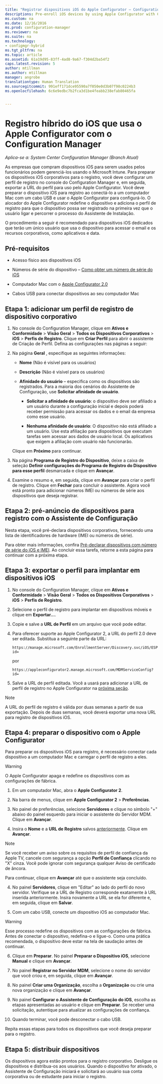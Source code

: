 ```yaml
---
title: "Registrar dispositivos iOS do Apple Configurator – Configuration Manager | Microsoft Docs"
descriptions: Pre-enroll iOS devices by using Apple Configurator with Configuration Manager.
ms.custom: na
ms.date: 12/16/2016
ms.prod: configuration-manager
ms.reviewer: na
ms.suite: na
ms.technology:
- configmgr-hybrid
ms.tgt_pltfrm: na
ms.topic: article
ms.assetid: 61a19d95-83ff-4ad8-9a67-f304d2ba54f2
caps.latest.revision: 5
author: mtillman
ms.author: mtillman
manager: angrobe
translationtype: Human Translation
ms.sourcegitcommit: 991eff171dce95590a7f050e0d3b07f98c0224b3
ms.openlocfilehash: 6c6e9edbc7b2fca3d1be4feabb238efab80465fa


---
```

# <a name="ios-hybrid-enrollment-using-apple-configurator-with-configuration-manager"></a>Registro híbrido do iOS que usa o Apple Configurator com o Configuration Manager

*Aplica-se a: System Center Configuration Manager (Branch Atual)*

As empresas que compram dispositivos iOS para serem usados pelos funcionários podem gerenciá-los usando o Microsoft Intune. Para preparar os dispositivos iOS corporativos para o registro, você deve configurar um perfil de registro no console do Configuration Manager e, em seguida, exportar a URL do perfil para uso pelo Apple Configurator. Você deve preparar o dispositivo iOS para registro ao conectá-lo a um computador Mac com um cabo USB e usar o Apple Configurator para configurá-lo. O alocador do Apple Configurator redefine o dispositivo e adiciona o perfil de registro para que o dispositivo possa ser registrado na primeira vez que o usuário ligar e percorrer o processo do Assistente de Instalação.

O procedimento a seguir é recomendado para dispositivos iOS dedicados que terão um único usuário que usa o dispositivo para acessar o email e os recursos corporativos, como aplicativos e data.  

## <a name="prerequisites"></a>Pré-requisitos  

-   Acesso físico aos dispositivos iOS  

-   Números de série do dispositivo – [Como obter um número de série do iOS](https://support.apple.com/en-us/HT204308)  

-   Computador Mac com o [Apple Configurator 2.0](http://go.microsoft.com/fwlink/?LinkId=518017)  

-   Cabos USB para conectar dispositivos ao seu computador Mac  

## <a name="step-1-add-a-corporate-owned-device-enrollment-profile"></a>Etapa 1: adicionar um perfil de registro de dispositivo corporativo

1.  No console do Configuration Manager, clique em **Ativos e Conformidade** > **Visão Geral** > **Todos os Dispositivos Corporativos** > **iOS** > **Perfis de Registro**. Clique em **Criar Perfil** para abrir o assistente de Criação de Perfil. Defina as configurações nas páginas a seguir:  

2.  Na página **Geral** , especifique as seguintes informações:  

    -   **Nome** (Não é visível para os usuários)  

    -   **Descrição** (Não é visível para os usuários)  

    -   **Afinidade do usuário** – especifica como os dispositivos são registrados. Para a maioria dos cenários do Assistente de Configuração, use **Solicitar afinidade de usuário**.  

        -   **Solicitar a afinidade de usuário**: o dispositivo deve ser afiliado a um usuário durante a configuração inicial e depois poderá receber permissão para acessar os dados e o email da empresa como esse usuário.  

        -   **Nenhuma afinidade de usuário**: O dispositivo não está afiliado a um usuário. Use esta afiliação para dispositivos que executam tarefas sem acessar aos dados de usuário local. Os aplicativos que exigem a afiliação com usuário não funcionarão.

    Clique em **Próximo** para continuar.  

3.  Na página **Programa de Registro do Dispositivo**, deixe a caixa de seleção **Definir configurações do Programa de Registro do Dispositivo para esse perfil** desmarcada e clique em **Avançar**.  

4.  Examine o resumo e, em seguida, clique em **Avançar** para criar o perfil de registro. Clique em **Fechar** para concluir o assistente. Agora você está pronto para adicionar números IMEI ou números de série aos dispositivos que deseja registrar.  

## <a name="step-2-predeclare-devices-to-enroll-with-setup-assistant"></a>Etapa 2: pré-anúncio de dispositivos para registro com o Assistente de Configuração

Nesta etapa, você pré-declara dispositivos corporativos, fornecendo uma lista de identificadores de hardware (IMEI ou números de série).

Para obter mais informações, confira [Pré-declarar dispositivos com número de série do iOS e IMEI](predeclare-devices-with-hardware-id.md). Ao concluir essa tarefa, retorne a esta página para continuar com a próxima etapa.

## <a name="step-3-export-the-profile-to-deploy-to-ios-devices"></a>Etapa 3: exportar o perfil para implantar em dispositivos iOS

1.  No console do Configuration Manager, clique em **Ativos e Conformidade** > **Visão Geral** > **Todos os Dispositivos Corporativos** > **iOS** > **Perfis de Registro**.

2.  Selecione o perfil de registro para implantar em dispositivos móveis e clique em **Exportar…**.

3.  Copie e salve a **URL de Perfil** em um arquivo que você pode editar.   

4.  Para oferecer suporte ao Apple Configurator 2, a URL do perfil 2.0 deve ser editada. Substitua a seguinte parte da URL:  

    ```  
    https://manage.microsoft.com/EnrollmentServer/Discovery.svc/iOS/ESProxy?id=  

    ```  

     por  

    ```  
    https://appleconfigurator2.manage.microsoft.com/MDMServiceConfig?id=  

    ```

5.  Salve a URL de perfil editada. Você a usará para adicionar a URL de perfil de registro no Apple Configurator na [próxima seção](#step-4-prepare-the-device-with-apple-configurator).  

> [!NOTE]
> A URL do perfil de registro é válida por duas semanas a partir de sua exportação. Depois de duas semanas, você deverá exportar uma nova URL para registro de dispositivos iOS.

## <a name="step-4-prepare-the-device-with-apple-configurator"></a>Etapa 4: preparar o dispositivo com o Apple Configurator

Para preparar os dispositivos iOS para registro, é necessário conectar cada dispositivo a um computador Mac e carregar o perfil de registro a eles.  

> [!WARNING]  
>  O Apple Configurator apaga e redefine os dispositivos com as configurações de fábrica.  

1.  Em um computador Mac, abra o **Apple Configurator 2**.  

2.  Na barra de menus, clique em **Apple Configurator 2** > **Preferências**.  

2.  No painel de preferências, selecione **Servidores** e clique no símbolo "+" abaixo do painel esquerdo para iniciar o assistente do Servidor MDM. Clique em **Avançar**.  

3.  Insira o **Nome** e a **URL de Registro** salvos [anteriormente](#step-3-export-the-profile-to-deploy-to-ios-devices). Clique em **Avançar**.  

   > [!NOTE]
   > Se você receber um aviso sobre os requisitos de perfil de confiança da Apple TV, cancele com segurança a opção **Perfil de Confiança** clicando no "X" cinza. Você pode ignorar com segurança qualquer Aviso de certificado de âncora.

   Para continuar, clique em **Avançar** até que o assistente seja concluído.  

4.  No painel **Servidores**, clique em "Editar" ao lado do perfil do novo servidor. Verifique se a URL de Registro corresponde exatamente à URL inserida anteriormente. Insira novamente a URL se ela for diferente e, em seguida, clique em **Salvar**.  

5.  Com um cabo USB, conecte um dispositivo iOS ao computador Mac.  

  > [!WARNING]  
  >  Esse processo redefine os dispositivos com as configurações de fábrica. Antes de conectar o dispositivo, redefina-o e ligue-o. Como uma prática recomendada, o dispositivo deve estar na tela de saudação antes de continuar.  

6.  Clique em **Preparar**. No painel **Preparar o Dispositivo iOS**, selecione **Manual** e clique em **Avançar**.  

7.  No painel **Registrar no Servidor MDM**, selecione o nome do servidor que você criou e, em seguida, clique em **Avançar**.  

9. No painel **Criar uma Organização**, escolha a **Organização** ou crie uma nova organização e clique em **Avançar**.  

10. No painel **Configurar o Assistente de Configuração do iOS**, escolha as etapas apresentadas ao usuário e clique em **Preparar**. Se receber uma solicitação, autentique para atualizar as configurações de confiança.  

11. Quando terminar, você pode desconectar o cabo USB.  

Repita essas etapas para todos os dispositivos que você deseja preparar para o registro.

## <a name="step-5-distribute-devices"></a>Etapa 5: distribuir dispositivos

Os dispositivos agora estão prontos para o registro corporativo. Desligue os dispositivos e distribua-os aos usuários. Quando o dispositivo for ativado, o Assistente de Configuração iniciará e solicitará ao usuário sua conta corporativa ou de estudante para iniciar o registro.



<!--HONumber=Jan17_HO4-->


